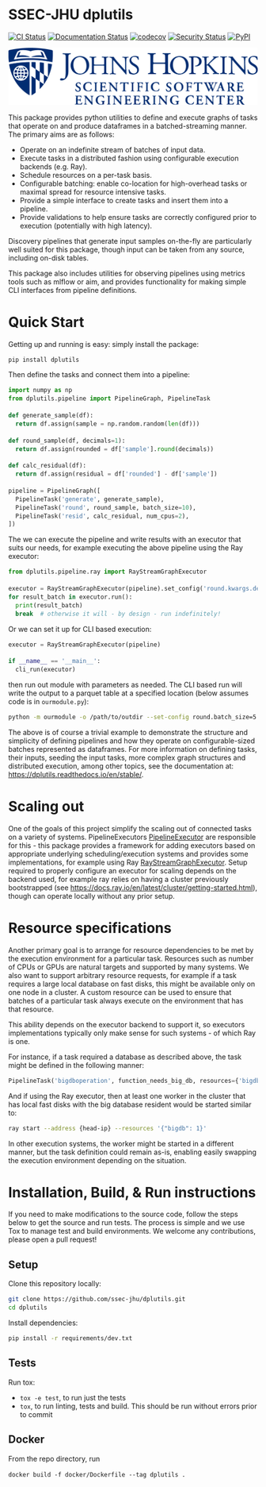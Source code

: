 # SSEC-JHU dplutils

[![CI Status](https://github.com/ssec-jhu/dplutils/actions/workflows/ci.yml/badge.svg)](https://github.com/ssec-jhu/dplutils/actions)
[![Documentation Status](https://readthedocs.org/projects/dplutils/badge/?version=latest)](https://dplutils.readthedocs.io/en/latest/?badge=latest)
[![codecov](https://codecov.io/gh/ssec-jhu/dplutils/branch/main/graph/badge.svg?token=0KPNKHRC2V)](https://codecov.io/gh/ssec-jhu/dplutils)
[![Security Status](https://github.com/ssec-jhu/dplutils/actions/workflows/security.yml/badge.svg)](https://github.com/ssec-jhu/dplutils/actions)
[![PyPI](https://img.shields.io/pypi/v/dplutils)](https://pypi.org/project/dplutils)
<!---[![DOI](https://zenodo.org/badge/<insert_ID_number>.svg)](https://zenodo.org/badge/latestdoi/<insert_ID_number>) --->


![SSEC-JHU Logo](docs/_static/SSEC_logo_horiz_blue_1152x263.png)

This package provides python utilities to define and execute graphs of tasks
that operate on and produce dataframes in a batched-streaming manner. The
primary aims are as follows:

* Operate on an indefinite stream of batches of input data.
* Execute tasks in a distributed fashion using configurable execution backends
  (e.g. Ray).
* Schedule resources on a per-task basis.
* Configurable batching: enable co-location for high-overhead tasks or maximal
  spread for resource intensive tasks.
* Provide a simple interface to create tasks and insert them into a pipeline.
* Provide validations to help ensure tasks are correctly configured prior to
  execution (potentially with high latency).

Discovery pipelines that generate input samples on-the-fly are particularly well
suited for this package, though input can be taken from any source, including
on-disk tables.

This package also includes utilities for observing pipelines using metrics tools
such as mlflow or aim, and provides functionality for making simple CLI
interfaces from pipeline definitions.

# Quick Start

Getting up and running is easy: simply install the package:

```sh
pip install dplutils
```

Then define the tasks and connect them into a pipeline:

```py
import numpy as np
from dplutils.pipeline import PipelineGraph, PipelineTask

def generate_sample(df):
  return df.assign(sample = np.random.random(len(df)))

def round_sample(df, decimals=1):
  return df.assign(rounded = df['sample'].round(decimals))

def calc_residual(df):
  return df.assign(residual = df['rounded'] - df['sample'])

pipeline = PipelineGraph([
  PipelineTask('generate', generate_sample),
  PipelineTask('round', round_sample, batch_size=10),
  PipelineTask('resid', calc_residual, num_cpus=2),
])
```

The we can execute the pipeline and write results with an executor that suits
our needs, for example executing the above pipeline using the Ray executor:

```py
from dplutils.pipeline.ray import RayStreamGraphExecutor

executor = RayStreamGraphExecutor(pipeline).set_config('round.kwargs.decimals', 2)
for result_batch in executor.run():
  print(result_batch)
  break  # otherwise it will - by design - run indefinitely!
```

Or we can set it up for CLI based execution:

```py
executor = RayStreamGraphExecutor(pipeline)

if __name__ == '__main__':
  cli_run(executor)
```

then run out module with parameters as needed. The CLI based run will write the
output to a parquet table at a specified location (below assumes code is in
`ourmodule.py`):

```sh
python -m ourmodule -o /path/to/outdir --set-config round.batch_size=5
```

The above is of course a trivial example to demonstrate the structure and
simplicity of defining pipelines and how they operate on configurable-sized
batches represented as dataframes. For more information on defining tasks, their
inputs, seeding the input tasks, more complex graph structures and distributed
execution, among other topics, see the documentation at:
https://dplutils.readthedocs.io/en/stable/.

# Scaling out

One of the goals of this project simplify the scaling out of connected tasks on
a variety of systems. PipelineExecutors
[PipelineExecutor](https://dplutils.readthedocs.io/en/stable/generated/dplutils.pipeline.PipelineExecutor.html#dplutils.pipeline.PipelineExecutor)
are responsible for this - this package provides a framework for adding
executors based on appropriate underlying scheduling/execution systems and
provides some implementations, for example using Ray
[RayStreamGraphExecutor](https://dplutils.readthedocs.io/en/stable/generated/dplutils.pipeline.ray.RayStreamGraphExecutor.html).
Setup required to properly configure an executor for scaling depends on the
backend used, for example ray relies on having a cluster previously bootstrapped
(see https://docs.ray.io/en/latest/cluster/getting-started.html), though can
operate locally without any prior setup.

# Resource specifications

Another primary goal is to arrange for resource dependencies to be met by the
execution environment for a particular task. Resources such as number of CPUs or
GPUs are natural targets and supported by many systems. We also want to support
arbitrary resource requests, for example if a task requires a large local
database on fast disks, this might be available only on one node in a cluster. A
custom resource can be used to ensure that batches of a particular task always
execute on the environment that has that resource.

This ability depends on the executor backend to support it, so executors
implementations typically only make sense for such systems - of which Ray is
one.


For instance, if a task required a database as described above, the task might
be defined in the following manner:

```py
PipelineTask('bigdboperation', function_needs_big_db, resources={'bigdb': 1})
```

And if using the Ray executor, then at least one worker in the cluster that has
local fast disks with the big database resident would be started similar to:

```sh
ray start --address {head-ip} --resources '{"bigdb": 1}'
```

In other execution systems, the worker might be started in a different manner,
but the task definition could remain as-is, enabling easily swapping the
execution environment depending on the situation.

# Installation, Build, & Run instructions

If you need to make modifications to the source code, follow the steps below to
get the source and run tests. The process is simple and we use Tox to manage
test and build environments. We welcome any contributions, please open a pull
request!

## Setup

Clone this repository locally:

```sh
git clone https://github.com/ssec-jhu/dplutils.git
cd dplutils
```

Install dependencies:

```sh
pip install -r requirements/dev.txt
```

## Tests

Run tox:

* ``tox -e test``, to run just the tests
* ``tox``, to run linting, tests and build. This should be run without errors prior to commit

## Docker

From the repo directory, run

``docker build -f docker/Dockerfile --tag dplutils .``


